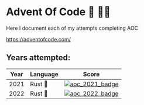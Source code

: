 # Advent Of Code 🎄 🎅🏻

Here I document each of my attempts completing AOC

<https://adventofcode.com/>

## Years attempted:

|Year|Language|Score|
|---|---|---|
|2021|Rust 🦀|[![aoc_2021_badge](https://img.shields.io/badge/Advent%20of%20Code%202021-🌟%2014-blue)](https://adventofcode.com/)|
|2022|Rust 🦀|[![aoc_2022_badge](https://img.shields.io/badge/Advent%20of%20Code%202022-🌟%200-blue)](https://adventofcode.com/)|